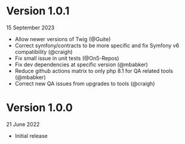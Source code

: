Version 1.0.1
=============
15 September 2023

 - Allow newer versions of Twig (@Guite)
 - Correct symfony/contracts to be more specific and fix Symfony v6 compatibility (@craigh)
 - Fix small issue in unit tests (@On5-Repos)
 - Fix dev dependencies at specific version (@mbabker)
 - Reduce github actions matrix to only php 8.1 for QA related tools (@mbabker)
 - Correct new QA issues from upgrades to tools (@craigh)

Version 1.0.0
=============
21 June 2022

 - Initial release